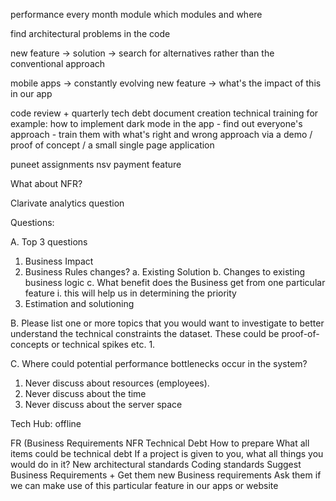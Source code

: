 performance every month
module
  which modules
  and where
  
  
find architectural problems in the code

new feature -> solution -> search for alternatives rather than the conventional approach

mobile apps -> constantly evolving
new feature -> what's the impact of this in our app


code review + quarterly tech debt document creation
technical training
  for example:
    how to implement dark mode in the app
      - find out everyone's approach
      - train them with what's right and wrong approach via a demo / proof of concept / a small single page application

puneet
  assignments
    nsv payment feature
    




What about NFR?

Clarivate analytics question



Questions:

A. Top 3 questions
  1. Business Impact
  2. Business Rules changes?
      a. Existing Solution
      b. Changes to existing business logic
      c. What benefit does the Business get from one particular feature
        i. this will help us in determining the priority
  3. Estimation and solutioning

  
 B. Please list one or more topics that you would want to investigate to better understand the technical constraints
the dataset. These could be proof-of-concepts or technical spikes etc.
  1. 

 
 C. Where could potential performance bottlenecks occur in the system?
  1. Never discuss about resources (employees).
  2. Never discuss about the time
  3. Never discuss about the server space
  
  
  
Tech Hub:
offline



FR (Business Requirements
NFR
Technical Debt 
  How to prepare
    What all items could be technical debt
  If a project is given to you, what all things you would do in it?
  New architectural standards
  Coding standards
  Suggest Business Requirements + Get them new Business requirements
  Ask them if we can make use of this particular feature in our apps or website
  
  
  
 
 
 
 
 
 
 
 
 
 
 
 
 
